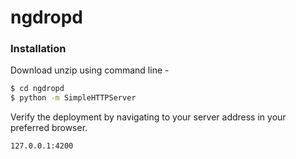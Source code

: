 # ngdropd
### Installation
Download unzip using command line -
```sh
$ cd ngdropd
$ python -m SimpleHTTPServer
```

Verify the deployment by navigating to your server address in your preferred browser.

```sh
127.0.0.1:4200
```